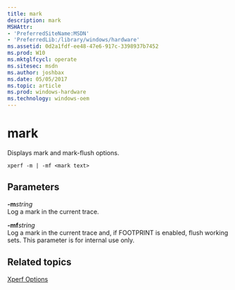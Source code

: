 ```yaml
---
title: mark
description: mark
MSHAttr:
- 'PreferredSiteName:MSDN'
- 'PreferredLib:/library/windows/hardware'
ms.assetid: 0d2a1fdf-ee48-47e6-917c-3398937b7452
ms.prod: W10
ms.mktglfcycl: operate
ms.sitesec: msdn
ms.author: joshbax
ms.date: 05/05/2017
ms.topic: article
ms.prod: windows-hardware
ms.technology: windows-oem
---
```


# mark


Displays mark and mark-flush options.

``` syntax
xperf -m | -mf <mark text>
```

## Parameters


<a href="" id="-mstring"></a>**-m***string*  
Log a mark in the current trace.

<a href="" id="-mfstring"></a>**-mf***string*  
Log a mark in the current trace and, if FOOTPRINT is enabled, flush working sets. This parameter is for internal use only.

## Related topics


[Xperf Options](xperf-options.md)

 

 







